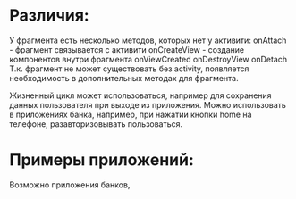 # Различия:
У фрагмента есть несколько методов, которых нет у активити:
onAttach - фрагмент связывается с активити 
onCreateView - создание компонентов внутри фрагмента 
onViewCreated
onDestroyView
onDetach
Т.к. фрагмент не может существовать без activity, появляется необходимость в дополнительных методах для фрагмента. 


Жизненный цикл может использоваться, например для сохранения данных пользователя при выходе из приложения. 
Можно использовать в приложениях банка, например, при нажатии кнопки home на телефоне, разавторизовывать пользоваться. 




# Примеры приложений:
Возможно приложения банков, 
